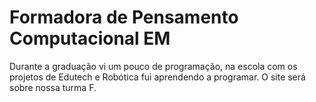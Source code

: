 # Formadora de Pensamento Computacional EM
Durante a graduação vi um pouco de programação, na escola com os projetos de Edutech e Robótica fui aprendendo a programar.
O site será sobre nossa turma F.
